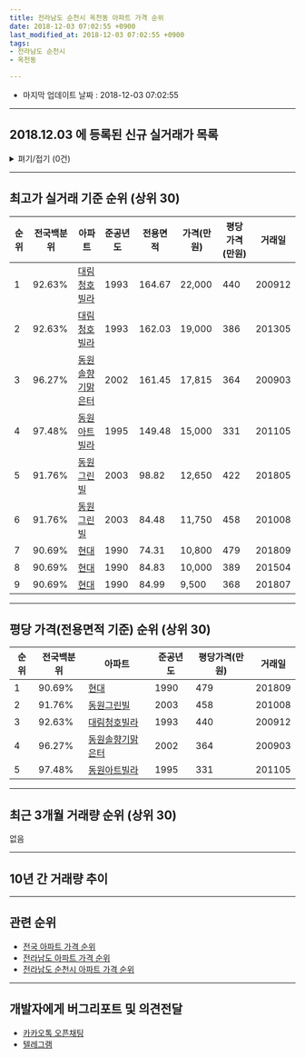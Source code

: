 ```yaml
---
title: 전라남도 순천시 옥천동 아파트 가격 순위
date: 2018-12-03 07:02:55 +0900
last_modified_at: 2018-12-03 07:02:55 +0900
tags:
- 전라남도 순천시
- 옥천동

---
```


* 마지막 업데이트 날짜 : 2018-12-03 07:02:55

---

## 2018.12.03 에 등록된 신규 실거래가 목록

<details>
<summary>펴기/접기 (0건)</summary>
<div markdown="1">

|아파트|전국백분위|준공년도|전용면적|가격(만원)|평당가격(만원)|거래일|
|---|---|---|---|---|---|---|
|없음|||||||


</div>
</details>

---

## 최고가 실거래 기준 순위 (상위 30)


|순위|전국백분위|아파트|준공년도|전용면적|가격(만원)|평당가격(만원)|거래일|
|---|---|---|---|---|---|---|---|
|1|92.63%|[대림청호빌라](https://search.naver.com/search.naver?query=%EC%A0%84%EB%9D%BC%EB%82%A8%EB%8F%84+%EC%88%9C%EC%B2%9C%EC%8B%9C+%EC%98%A5%EC%B2%9C%EB%8F%99+%EB%8C%80%EB%A6%BC%EC%B2%AD%ED%98%B8%EB%B9%8C%EB%9D%BC)|1993|164.67|22,000|440|200912|
|2|92.63%|[대림청호빌라](https://search.naver.com/search.naver?query=%EC%A0%84%EB%9D%BC%EB%82%A8%EB%8F%84+%EC%88%9C%EC%B2%9C%EC%8B%9C+%EC%98%A5%EC%B2%9C%EB%8F%99+%EB%8C%80%EB%A6%BC%EC%B2%AD%ED%98%B8%EB%B9%8C%EB%9D%BC)|1993|162.03|19,000|386|201305|
|3|96.27%|[동원솔향기맑은터](https://search.naver.com/search.naver?query=%EC%A0%84%EB%9D%BC%EB%82%A8%EB%8F%84+%EC%88%9C%EC%B2%9C%EC%8B%9C+%EC%98%A5%EC%B2%9C%EB%8F%99+%EB%8F%99%EC%9B%90%EC%86%94%ED%96%A5%EA%B8%B0%EB%A7%91%EC%9D%80%ED%84%B0)|2002|161.45|17,815|364|200903|
|4|97.48%|[동원아트빌라](https://search.naver.com/search.naver?query=%EC%A0%84%EB%9D%BC%EB%82%A8%EB%8F%84+%EC%88%9C%EC%B2%9C%EC%8B%9C+%EC%98%A5%EC%B2%9C%EB%8F%99+%EB%8F%99%EC%9B%90%EC%95%84%ED%8A%B8%EB%B9%8C%EB%9D%BC)|1995|149.48|15,000|331|201105|
|5|91.76%|[동원그린빌](https://search.naver.com/search.naver?query=%EC%A0%84%EB%9D%BC%EB%82%A8%EB%8F%84+%EC%88%9C%EC%B2%9C%EC%8B%9C+%EC%98%A5%EC%B2%9C%EB%8F%99+%EB%8F%99%EC%9B%90%EA%B7%B8%EB%A6%B0%EB%B9%8C)|2003|98.82|12,650|422|201805|
|6|91.76%|[동원그린빌](https://search.naver.com/search.naver?query=%EC%A0%84%EB%9D%BC%EB%82%A8%EB%8F%84+%EC%88%9C%EC%B2%9C%EC%8B%9C+%EC%98%A5%EC%B2%9C%EB%8F%99+%EB%8F%99%EC%9B%90%EA%B7%B8%EB%A6%B0%EB%B9%8C)|2003|84.48|11,750|458|201008|
|7|90.69%|[현대](https://search.naver.com/search.naver?query=%EC%A0%84%EB%9D%BC%EB%82%A8%EB%8F%84+%EC%88%9C%EC%B2%9C%EC%8B%9C+%EC%98%A5%EC%B2%9C%EB%8F%99+%ED%98%84%EB%8C%80)|1990|74.31|10,800|479|201809|
|8|90.69%|[현대](https://search.naver.com/search.naver?query=%EC%A0%84%EB%9D%BC%EB%82%A8%EB%8F%84+%EC%88%9C%EC%B2%9C%EC%8B%9C+%EC%98%A5%EC%B2%9C%EB%8F%99+%ED%98%84%EB%8C%80)|1990|84.83|10,000|389|201504|
|9|90.69%|[현대](https://search.naver.com/search.naver?query=%EC%A0%84%EB%9D%BC%EB%82%A8%EB%8F%84+%EC%88%9C%EC%B2%9C%EC%8B%9C+%EC%98%A5%EC%B2%9C%EB%8F%99+%ED%98%84%EB%8C%80)|1990|84.99|9,500|368|201807|


---

## 평당 가격(전용면적 기준) 순위 (상위 30)


|순위|전국백분위|아파트|준공년도|평당가격(만원)|거래일|
|---|---|---|---|---|---|
|1|90.69%|[현대](https://search.naver.com/search.naver?query=%EC%A0%84%EB%9D%BC%EB%82%A8%EB%8F%84+%EC%88%9C%EC%B2%9C%EC%8B%9C+%EC%98%A5%EC%B2%9C%EB%8F%99+%ED%98%84%EB%8C%80)|1990|479|201809|
|2|91.76%|[동원그린빌](https://search.naver.com/search.naver?query=%EC%A0%84%EB%9D%BC%EB%82%A8%EB%8F%84+%EC%88%9C%EC%B2%9C%EC%8B%9C+%EC%98%A5%EC%B2%9C%EB%8F%99+%EB%8F%99%EC%9B%90%EA%B7%B8%EB%A6%B0%EB%B9%8C)|2003|458|201008|
|3|92.63%|[대림청호빌라](https://search.naver.com/search.naver?query=%EC%A0%84%EB%9D%BC%EB%82%A8%EB%8F%84+%EC%88%9C%EC%B2%9C%EC%8B%9C+%EC%98%A5%EC%B2%9C%EB%8F%99+%EB%8C%80%EB%A6%BC%EC%B2%AD%ED%98%B8%EB%B9%8C%EB%9D%BC)|1993|440|200912|
|4|96.27%|[동원솔향기맑은터](https://search.naver.com/search.naver?query=%EC%A0%84%EB%9D%BC%EB%82%A8%EB%8F%84+%EC%88%9C%EC%B2%9C%EC%8B%9C+%EC%98%A5%EC%B2%9C%EB%8F%99+%EB%8F%99%EC%9B%90%EC%86%94%ED%96%A5%EA%B8%B0%EB%A7%91%EC%9D%80%ED%84%B0)|2002|364|200903|
|5|97.48%|[동원아트빌라](https://search.naver.com/search.naver?query=%EC%A0%84%EB%9D%BC%EB%82%A8%EB%8F%84+%EC%88%9C%EC%B2%9C%EC%8B%9C+%EC%98%A5%EC%B2%9C%EB%8F%99+%EB%8F%99%EC%9B%90%EC%95%84%ED%8A%B8%EB%B9%8C%EB%9D%BC)|1995|331|201105|


---

## 최근 3개월 거래량 순위 (상위 30)

없음

---

## 10년 간 거래량 추이


<div style="width:100%;">
    <canvas id="deal_progress" height="250"></canvas>
</div>

<script>
new Chart(document.getElementById("deal_progress"), {
    type: 'line',
    data: {
        labels: ['200812','200901','200902','200903','200904','200905','200906','200907','200908','200909','200910','200911','200912','201001','201002','201003','201004','201005','201006','201007','201008','201009','201010','201011','201012','201101','201102','201103','201104','201105','201106','201107','201108','201109','201110','201111','201112','201201','201202','201203','201204','201205','201206','201207','201208','201209','201210','201211','201212','201301','201302','201303','201304','201305','201306','201307','201308','201309','201310','201311','201312','201401','201402','201403','201404','201405','201406','201407','201408','201409','201410','201411','201412','201501','201502','201503','201504','201505','201506','201507','201508','201509','201510','201511','201512','201601','201602','201603','201604','201605','201606','201607','201608','201609','201610','201611','201612','201701','201702','201703','201704','201705','201706','201707','201708','201709','201710','201711','201712','201801','201802','201803','201804','201805','201806','201807','201808','201809','201810','201811','201812'],
        datasets: [{
            label: '실거래 수',
            pointRadius: 1,
            data: [0, 0, 0, 1, 1, 1, 2, 1, 1, 0, 1, 3, 1, 1, 0, 1, 1, 1, 1, 1, 2, 0, 3, 0, 2, 2, 0, 3, 1, 1, 0, 1, 0, 0, 0, 0, 0, 0, 1, 1, 0, 1, 1, 0, 1, 0, 1, 0, 1, 0, 0, 1, 0, 4, 0, 0, 0, 0, 0, 1, 0, 0, 0, 1, 1, 1, 0, 0, 0, 0, 0, 0, 0, 1, 1, 1, 2, 0, 0, 0, 0, 1, 3, 0, 1, 0, 0, 3, 3, 0, 0, 0, 1, 4, 0, 2, 1, 2, 0, 1, 1, 0, 3, 1, 0, 2, 1, 0, 0, 2, 1, 0, 0, 3, 1, 2, 0, 1, 0, 0, 0],
            borderColor: "rgba(255, 201, 14, 1)",
            backgroundColor: "rgba(255, 201, 14, 0.5)",
            fill: true,
        }]
    },
    options: {
        responsive: true,
        title: {
            display: true,
            text: '10년간 거래량 추이'
        },
        tooltips: {
            mode: 'index',
            intersect: false,
        },
        hover: {
            mode: 'nearest',
            intersect: true
        },
        scales: {
            xAxes: [{
                display: true,
                scaleLabel: {
                    display: true,
                    labelString: '년/월'
                }
            }],
            yAxes: [{
                display: true,
                ticks: {
                    suggestedMin: 0,
                },
                scaleLabel: {
                    display: true,
                    labelString: '실거래 수'
                }
            }]
        }
    }
});

</script>


---

## 관련 순위

- [전국 아파트 가격 순위](https://inasie.github.io/apt-ranking/전국)
- [전라남도 아파트 가격 순위](https://inasie.github.io/apt-ranking/전라남도)
- [전라남도 순천시 아파트 가격 순위](https://inasie.github.io/apt-ranking/전라남도-순천시)


---

## 개발자에게 버그리포트 및 의견전달

- [카카오톡 오픈채팅](https://open.kakao.com/o/gLJUAP4)
- [텔레그램](https://t.me/inasie)

